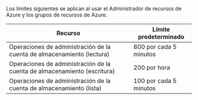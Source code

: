 Los límites siguientes se aplican al usar el Administrador de recursos de Azure y los grupos de recursos de Azure.

Recurso|Límite predeterminado
---|---
Operaciones de administración de la cuenta de almacenamiento (lectura)|800 por cada 5 minutos
Operaciones de administración de la cuenta de almacenamiento (escritura)|200 por hora
Operaciones de administración de la cuenta de almacenamiento (lista)|100 por cada 5 minutos

<!---HONumber=Nov15_HO3-->